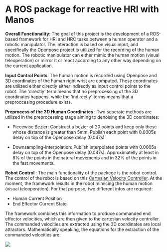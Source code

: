 # A ROS package for reactive HRI with Manos

<b>Overall Functionality</b>: The goal of this project is the development of a ROS-based framework for HRI and HRC tasks between a human operator and a robotic manipulator. The interaction is based on visual input, and specifically the Openpose project is utilized for the recording of the human motion. The robotic manipulator can either mimic the human motion (visual teleoperation) or mirror it or react according to any other way depending on the current application.

<b>Input Control Points</b>: The human motion is recorded using Openpose and 3D coordinates of the human right wrist are computed. These coordinates are utilized either directly either indirectly as input control points to the robot. The 'directly' term means that no preprocessing of the 3D coordinates happens, while the 'indirectly' terms means that a preproccesing procedure exists. 

<b> Preprocess of the 3D Human Coordinates </b>: Two seperate methods are utilized in the preprocessing stage aiming to denoising the 3D coordinates:

* Piecewise Bezier: Construct a bezier of 20 points and keep only these whose distance is greater than 5mm. Publish each point
with 0.0005s delay on top of the Openpose delay (0.047s)

* Downsampling-Interpolation: Publish interpolated points with 0.0005s delay on top of the Openpose delay (0.047s). Approximatelly
at least in 8% of the points in the natural movements and in 32% of the points in the fast movements.

<b> Robot Control </b>: The main functionality of the packege is the robot control. The control of the robot is based on this [Cartesian Velocity Controller](https://github.com/ThanasisTs/manos_control). At the moment, the framework results in the robot mimicing the human motion (visual teleoperation). For that purpose, two different infos are required:

* Human Current Position
* End Effector Current State

The framework combines this information to produce commanded end effector velocities, which are then given to the cartesian velocity controller. The commanded velocities are extracted using the 3D coordinates are local attractors. Mathematically speaking, the equations for the extraction of the commanded velocities are:

<img src="https://github.com/ThanasisTs/reactive_control/blob/master/Screenshot_20200717_144618.png"/>
